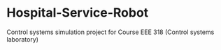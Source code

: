 # Hospital-Service-Robot
Control systems simulation project for Course EEE 318 (Control systems laboratory)
